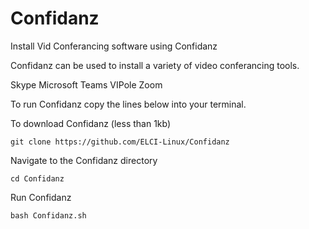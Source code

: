 # Confidanz
Install Vid Conferancing software using Confidanz

Confidanz can be used to install a variety of video conferancing tools.

  Skype
  Microsoft Teams
  VIPole
  Zoom

To run Confidanz copy the lines below into your terminal.

To download Confidanz (less than 1kb)

    git clone https://github.com/ELCI-Linux/Confidanz
    
  Navigate to the Confidanz directory
  
    cd Confidanz
     
   Run Confidanz
   
    bash Confidanz.sh
    
    
